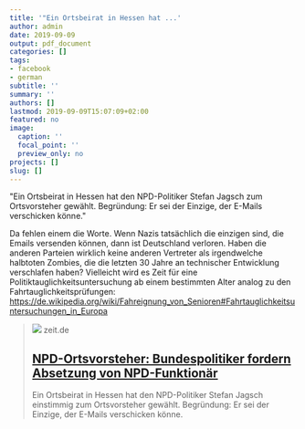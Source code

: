 ```yaml
---
title: '"Ein Ortsbeirat in Hessen hat ...'
author: admin
date: 2019-09-09
output: pdf_document
categories: []
tags:
- facebook
- german
subtitle: ''
summary: ''
authors: []
lastmod: 2019-09-09T15:07:09+02:00
featured: no
image:
  caption: ''
  focal_point: ''
  preview_only: no
projects: []
slug: []
---
```

"Ein Ortsbeirat in Hessen hat den NPD-Politiker Stefan Jagsch zum Ortsvorsteher gewählt. Begründung: Er sei der Einzige, der E-Mails verschicken könne."

Da fehlen einem die Worte. Wenn Nazis tatsächlich die einzigen sind, die Emails versenden können, dann ist Deutschland verloren. Haben die anderen Parteien wirklich keine anderen Vertreter als irgendwelche halbtoten Zombies, die die letzten 30 Jahre an technischer Entwicklung verschlafen haben? Vielleicht wird es Zeit für eine Politiktauglichkeitsuntersuchung ab einem bestimmten Alter analog zu den Fahrtauglichkeitsprüfungen: https://de.wikipedia.org/wiki/Fahreignung_von_Senioren#Fahrtauglichkeitsuntersuchungen_in_Europa
> [![](https://img.zeit.de/politik/deutschland/2019-09/hessen-npd-stefan-jagsch-wahl-ortsvorsteher-erklaerung-foto/wide__1300x731)](https://www.zeit.de/politik/deutschland/2019-09/hessen-npd-stefan-jagsch-wahl-ortsvorsteher-erklaerung)
> zeit.de
> ## [NPD-Ortsvorsteher: Bundespolitiker fordern Absetzung von NPD-Funktionär ](https://www.zeit.de/politik/deutschland/2019-09/hessen-npd-stefan-jagsch-wahl-ortsvorsteher-erklaerung)
>
>Ein Ortsbeirat in Hessen hat den NPD-Politiker Stefan Jagsch einstimmig zum Ortsvorsteher gewählt. Begründung: Er sei der Einzige, der E-Mails verschicken könne.

